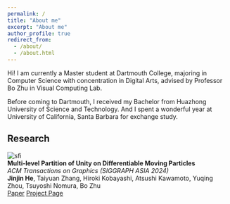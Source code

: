 ```yaml
---
permalink: /
title: "About me"
excerpt: "About me"
author_profile: true
redirect_from: 
  - /about/
  - /about.html
---
```


Hi! I am currently a Master student at Dartmouth College, majoring in Computer Science with concentration in Digital Arts, advised by Professor Bo Zhu in Visual Computing Lab.

Before coming to Dartmouth, I received my Bachelor from Huazhong University of Science and Technology. And I spent a wonderful year at University of California, Santa Barbara for exchange study.


## Research 
<p>
  <div id='pubContainer'>
    <div id='paper'>
      <div>
        <img id="paperimg" src="../projects/pfm-sfi-project-page/static/images/representative.jpg" alt="sfi"/>
      </div>
      <div id='paperinfo'>
        <b>Multi-level Partition of Unity on Differentiable Moving Particles</b><br />
        <i>ACM Transactions on Graphics (SIGGRAPH ASIA 2024)</i><br />
        <b>Jinjin He</b>, Taiyuan Zhang, Hiroki Kobayashi, Atsushi Kawamoto, Yuqing Zhou, Tsuyoshi Nomura, Bo Zhu<br />
        <a nonsmooth="1" href="../files/diffmpu/SASIA_2024__Particle_PU (5).pdf" class="">Paper</a>
        <a nonsmooth="1" href="https://jinjinhe2001.github.io/diffmpu-page/index.html" class="">Project Page</a>
      </div>
    </div>
  </div>
</p>
<!-- Projects
======

{% include base_path %} -->

<!-- {% for post in site.projects reversed %}
  {% include archive-single.html %}
{% endfor %} -->


